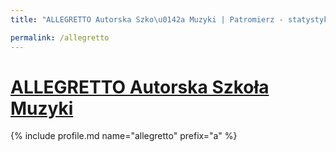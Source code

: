 ```yaml
---
title: "ALLEGRETTO Autorska Szko\u0142a Muzyki | Patromierz - statystyki Patronite.pl"

permalink: /allegretto
---
```


# [ALLEGRETTO Autorska Szkoła Muzyki](https://patronite.pl/allegretto)

{% include profile.md name="allegretto" prefix="a" %}
